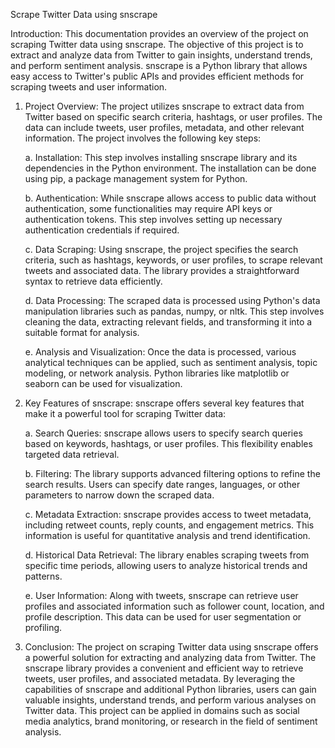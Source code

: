 Scrape Twitter Data using snscrape

Introduction:
This documentation provides an overview of the project on scraping Twitter data using snscrape. The objective of this project is to extract and analyze data from Twitter to gain insights, understand trends, and perform sentiment analysis. snscrape is a Python library that allows easy access to Twitter's public APIs and provides efficient methods for scraping tweets and user information.

1. Project Overview:
The project utilizes snscrape to extract data from Twitter based on specific search criteria, hashtags, or user profiles. The data can include tweets, user profiles, metadata, and other relevant information. The project involves the following key steps:

   a. Installation: This step involves installing snscrape library and its dependencies in the Python environment. The installation can be done using pip, a package management system for Python.

   b. Authentication: While snscrape allows access to public data without authentication, some functionalities may require API keys or authentication tokens. This step involves setting up necessary authentication credentials if required.

   c. Data Scraping: Using snscrape, the project specifies the search criteria, such as hashtags, keywords, or user profiles, to scrape relevant tweets and associated data. The library provides a straightforward syntax to retrieve data efficiently.

   d. Data Processing: The scraped data is processed using Python's data manipulation libraries such as pandas, numpy, or nltk. This step involves cleaning the data, extracting relevant fields, and transforming it into a suitable format for analysis.

   e. Analysis and Visualization: Once the data is processed, various analytical techniques can be applied, such as sentiment analysis, topic modeling, or network analysis. Python libraries like matplotlib or seaborn can be used for visualization.

2. Key Features of snscrape:
snscrape offers several key features that make it a powerful tool for scraping Twitter data:

   a. Search Queries: snscrape allows users to specify search queries based on keywords, hashtags, or user profiles. This flexibility enables targeted data retrieval.

   b. Filtering: The library supports advanced filtering options to refine the search results. Users can specify date ranges, languages, or other parameters to narrow down the scraped data.

   c. Metadata Extraction: snscrape provides access to tweet metadata, including retweet counts, reply counts, and engagement metrics. This information is useful for quantitative analysis and trend identification.

   d. Historical Data Retrieval: The library enables scraping tweets from specific time periods, allowing users to analyze historical trends and patterns.

   e. User Information: Along with tweets, snscrape can retrieve user profiles and associated information such as follower count, location, and profile description. This data can be used for user segmentation or profiling.

3. Conclusion:
The project on scraping Twitter data using snscrape offers a powerful solution for extracting and analyzing data from Twitter. The snscrape library provides a convenient and efficient way to retrieve tweets, user profiles, and associated metadata. By leveraging the capabilities of snscrape and additional Python libraries, users can gain valuable insights, understand trends, and perform various analyses on Twitter data. This project can be applied in domains such as social media analytics, brand monitoring, or research in the field of sentiment analysis.
